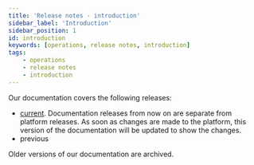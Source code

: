 ```yaml
---
title: 'Release notes - introduction'
sidebar_label: 'Introduction'
sidebar_position: 1
id: introduction
keywords: [operations, release notes, introduction]
tags:
    - operations
    - release notes
    - introduction
---
```


Our documentation covers the following releases:

- [current](../../../operations/release-notes/current/). Documentation releases from now on are separate from platform releases. As soon as changes are made to the platform, this version of the documentation will be updated to show the changes.
- previous

Older versions of our documentation are archived.




